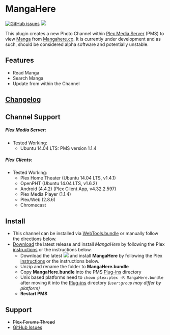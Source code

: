 MangaHere
===========

[![GitHub issues](https://img.shields.io/github/issues/Twoure/MangaHere.bundle.svg?style=flat)](https://github.com/Twoure/MangaHere.bundle/issues) [![](https://img.shields.io/github/release/Twoure/MangaHere.bundle.svg?style=flat)](https://github.com/Twoure/MangaHere.bundle/releases)

This plugin creates a new Photo Channel within [Plex Media Server](https://plex.tv/) (PMS) to view [Manga](https://en.wikipedia.org/wiki/Manga) from [Mangahere.co](http://www.mangahere.co/).  It is currently under development and as such, should be considered alpha software and potentially unstable.

## Features

- Read Manga
- Search Manga
- Update from within the Channel

## [Changelog](Changelog.md#changelog)

## Channel Support

##### Plex Media Server:
- Tested Working:
  - Ubuntu 14.04 LTS: PMS version 1.1.4

##### Plex Clients:
- Tested Working:
  - Plex Home Theater (Ubuntu 14.04 LTS, v1.4.1)
  - OpenPHT (Ubuntu 14.04 LTS, v1.6.2)
  - Android (4.4.2) (Plex Client App, v4.32.2.597)
  - Plex Media Player (1.1.4)
  - Plex/Web (2.8.6)
  - Chromecast

## Install

- This channel can be installed via [WebTools.bundle](https://github.com/dagalufh/WebTools.bundle) or manually follow the directions below.
- [Download](https://github.com/Twoure/MangaHere.bundle/releases) the latest release and install _MangaHere_ by following the Plex [instructions](https://support.plex.tv/hc/en-us/articles/201187656-How-do-I-manually-install-a-channel-) or the instructions below.
  - Download the latest [![](https://img.shields.io/github/release/Twoure/MangaHere.bundle.svg?style=flat)](https://github.com/Twoure/MangaHere.bundle/releases) and install **MangaHere** by following the Plex [instructions](https://support.plex.tv/hc/en-us/articles/201187656-How-do-I-manually-install-a-channel-) or the instructions below.
  - Unzip and rename the folder to **MangaHere.bundle**
  - Copy **MangaHere.bundle** into the PMS [Plug-ins](https://support.plex.tv/hc/en-us/articles/201106098-How-do-I-find-the-Plug-Ins-folder-) directory
  - Unix based platforms need to `chown plex:plex -R MangaHere.bundle` after moving it into the [Plug-ins](https://support.plex.tv/hc/en-us/articles/201106098-How-do-I-find-the-Plug-Ins-folder-) directory _(`user:group` may differ by platform)_
  - **Restart PMS**

## Support

- ~~Plex Forums Thread~~
- [GitHub Issues](https://github.com/Twoure/MangaHere.bundle/issues)

